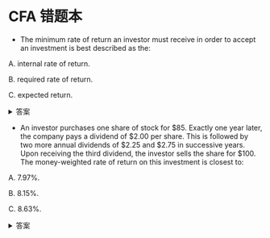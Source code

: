 # CFA 错题本

- The minimum rate of return an investor must receive in order to accept an investment is best described as the:

A. internal rate of return.

B. required rate of return.

C. expected return.

<details><summary>答案</summary>
Solution B
A. Incorrect. The required rate of return is the minimum rate of return an investor must receive in order to accept an investment. The internal rate of return is the discount rate that makes net present value equal to zero.
B. Correct. The required rate of return is the minimum rate of return an investor must receive in order to accept an investment.
C. Incorrect. The required rate of return is the minimum rate of return an investor must receive in order to accept an investment. The expected return is based on the expected value of a random variable and is not the minimum rate of return an investor must receive in order to accept an investment (i.e., the expected return could also be negative).
> Rates and Returns
interpret interest rates as required rates of return, discount rates, or opportunity costs and explain an interest rate as the sum of a real risk-free rate and premiums that compensate investors for bearing distinct types of risk
</details>

- An investor purchases one share of stock for \$85. Exactly one year later, the company pays a dividend of \$2.00 per share. This is followed by two more annual dividends of \$2.25 and \$2.75 in successive years. Upon receiving the third dividend, the investor sells the share for \$100. The money-weighted rate of return on this investment is closest to:

A. 7.97%.

B. 8.15%.

C. 8.63%.

<details><summary>答案</summary>
Solution B
</details>
